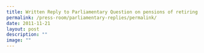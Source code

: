 ```yaml
---
title: Written Reply to Parliamentary Question on pensions of retiring ministers
permalink: /press-room/parliamentary-replies/permalink/
date: 2011-11-21
layout: post
description: ""
image: ""
---
```

